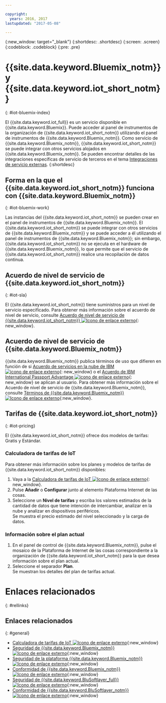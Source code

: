 ```yaml
---

copyright:
  years: 2016, 2017
lastupdated: "2017-05-08"

---
```


{:new_window: target="\_blank"}
{:shortdesc: .shortdesc}
{:screen: .screen}
{:codeblock: .codeblock}
{:pre: .pre}

# {{site.data.keyword.Bluemix_notm}} y {{site.data.keyword.iot_short_notm}}
{: #iot-bluemix-index}

El {{site.data.keyword.iot_full}} es un servicio disponible en {{site.data.keyword.Bluemix}}. Puede acceder al panel de instrumentos de la organización de {{site.data.keyword.iot_short_notm}} utilizando el panel de instrumentos de {{site.data.keyword.Bluemix_notm}}. Como servicio de {{site.data.keyword.Bluemix_notm}}, {{site.data.keyword.iot_short_notm}} se puede integrar con otros servicios alojados en {{site.data.keyword.Bluemix_notm}}. Se pueden encontrar detalles de las integraciones específicas de servicio de terceros en el tema [Integraciones de servicio externas](extensions/index.html).
{:shortdesc}

## Forma en la que el {{site.data.keyword.iot_short_notm}} funciona con {{site.data.keyword.Bluemix_notm}}
{: #iot-bluemix-work}

Las instancias del {{site.data.keyword.iot_short_notm}} se pueden crear en el panel de instrumentos de {{site.data.keyword.Bluemix_notm}}. El {{site.data.keyword.iot_short_notm}} se puede integrar con otros servicios de {{site.data.keyword.Bluemix_notm}} y se puede acceder a él utilizando el panel de instrumentos de {{site.data.keyword.Bluemix_notm}}; sin embargo, {{site.data.keyword.iot_short_notm}} no se ejecuta en el hardware de {{site.data.keyword.Bluemix_notm}}, lo que permite que el servicio de {{site.data.keyword.iot_short_notm}} realice una recopilación de datos continua.

## Acuerdo de nivel de servicio de {{site.data.keyword.iot_short_notm}}
{: #iot-sla}

El {{site.data.keyword.iot_short_notm}} tiene suministros para un nivel de servicio especificado. Para obtener más información sobre el acuerdo de nivel de servicio, consulte [Acuerdo de nivel de servicio de {{site.data.keyword.iot_short_notm}} ![Icono de enlace externo](../../../icons/launch-glyph.svg "Icono de enlace externo")](http://www-03.ibm.com/software/sla/sladb.nsf/pdf/6738-03/$file/i126-6738-03_06-2016_en_US.pdf){: new_window}.

## Acuerdo de nivel de servicio de {{site.data.keyword.Bluemix_notm}}

{{site.data.keyword.Bluemix_notm}} publica términos de uso que difieren en función de si [Acuerdo de servicios en la nube de IBM ![icono de enlace externo](../../../icons/launch-glyph.svg)](http://www-05.ibm.com/support/operations/files/pdf/csa_us.pdf?cm_mc_uid=65870113399114371461368&cm_mc_sid_50200000=1469524513){: new_window} o el [Acuerdo de IBM International Passport Advantage ![icono de enlace externo](../../../icons/launch-glyph.svg)](https://www-01.ibm.com/software/passportadvantage/pa_agreements.html){: new_window} se aplican al usuario. Para obtener más información sobre el Acuerdo de nivel de servicio de {{site.data.keyword.Bluemix_notm}}, consulte [Términos de {{site.data.keyword.Bluemix_notm}} ![Icono de enlace externo](../../../icons/launch-glyph.svg "Icono de enlace externo")](https://console.{DomainName}/docs/navigation/notices.html#terms){:new_window}.

## Tarifas de {{site.data.keyword.iot_short_notm}}
{: #iot-pricing}

El {{site.data.keyword.iot_short_notm}} ofrece dos modelos de tarifas: Gratis y Estándar.

### Calculadora de tarifas de IoT
Para obtener más información sobre los planes y modelos de tarifas de {{site.data.keyword.iot_short_notm}} disponibles:
1. Vaya a la [Calculadora de tarifas de IoT ![Icono de enlace externo](../../../icons/launch-glyph.svg "Icono de enlace externo")](http://iot-cost-calculator.ng.bluemix.net/){: new_window}.  
2. Pulse **Añadir** o **Configurar** junto al elemento Plataforma Internet de las cosas.
3. Seleccione un **Nivel de tarifas** y escriba los valores estimados de la cantidad de datos que tiene intención de intercambiar, analizar en la nube y analizar en dispositivos periféricos.  
Se muestra el precio estimado del nivel seleccionado y la carga de datos.

### Información sobre el plan actual
1. En el panel de control de {{site.data.keyword.Bluemix_notm}}, pulse el mosaico de la Plataforma de Internet de las cosas correspondiente a la organización de {{site.data.keyword.iot_short_notm}} para la que desea información sobre el plan actual.
2. Seleccione el separador **Plan**.  
Se muestran los detalles del plan de tarifas actual.

# Enlaces relacionados
{: #rellinks}


## Enlaces relacionados
{: #general}

* [Calculadora de tarifas de IoT ![Icono de enlace externo](../../../icons/launch-glyph.svg "Icono de enlace externo")](http://iot-cost-calculator.ng.bluemix.net/){:new_window}
* [Seguridad de {{site.data.keyword.Bluemix_notm}} ![Icono de enlace externo](../../../icons/launch-glyph.svg "Icono de enlace externo")](https://console.ng.bluemix.net/docs/security/index.html#security){:new_window}
* [Seguridad de la plataforma {{site.data.keyword.Bluemix_notm}} ![Icono de enlace externo](../../../icons/launch-glyph.svg "Icono de enlace externo")](https://console.ng.bluemix.net/docs/security/index.html#platform-security){:new_window}
* [Conformidad de {{site.data.keyword.Bluemix_notm}} ![Icono de enlace externo](../../../icons/launch-glyph.svg "Icono de enlace externo")](https://console.ng.bluemix.net/docs/security/index.html#compliance){:new_window}
* [Seguridad de {{site.data.keyword.BluSoftlayer_full}} ![Icono de enlace externo](../../../icons/launch-glyph.svg "Icono de enlace externo")](http://www.softlayer.com/security){:new_window}
* [Conformidad de {{site.data.keyword.BluSoftlayer_notm}} ![Icono de enlace externo](../../../icons/launch-glyph.svg "Icono de enlace externo")](http://www.softlayer.com/compliance){:new_window}
